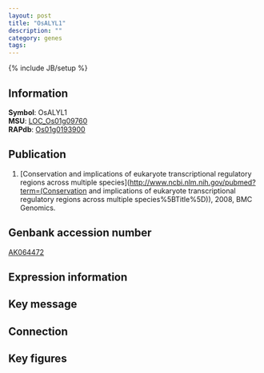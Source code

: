 ```yaml
---
layout: post
title: "OsALYL1"
description: ""
category: genes
tags: 
---
```

{% include JB/setup %}

## Information
__Symbol__: OsALYL1  
__MSU__: [LOC_Os01g09760](http://rice.plantbiology.msu.edu/cgi-bin/ORF_infopage.cgi?orf=LOC_Os01g09760)  
__RAPdb__: [Os01g0193900](http://rapdb.dna.affrc.go.jp/viewer/gbrowse_details/irgsp1?name=Os01g0193900)  

## Publication
1. [Conservation and implications of eukaryote transcriptional regulatory regions across multiple species](http://www.ncbi.nlm.nih.gov/pubmed?term=(Conservation and implications of eukaryote transcriptional regulatory regions across multiple species%5BTitle%5D)), 2008, BMC Genomics.

## Genbank accession number
[AK064472](http://www.ncbi.nlm.nih.gov/nuccore/AK064472)

## Expression information

## Key message

## Connection

## Key figures


